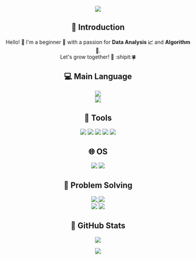 <p align="center">
  <img src="https://capsule-render.vercel.app/api?type=waving&color=0:9796f0,100:fbc7d4&height=200&section=header&text=Hello%20World!&fontSize=50&fontColor=FFFFFF&fontAlignY=40" />
</p>

<h2 align="center">🌟 Introduction</h2>
<p align="center">
  Hello! 👋 I'm a beginner 🌱 with a passion for <strong>Data Analysis 📈</strong> and <strong>Algorithm 🔗</strong>.<br>
  Let's grow together! 🚀   :shipit:🍀
</p>

<h2 align="center">💻 Main Language</h2>
<p align="center">
  <img src="https://img.shields.io/badge/Python-3776AB?style=for-the-badge&logo=python&logoColor=white" />
  <br>
  <img src="https://github-readme-stats.vercel.app/api/top-langs/?username=h1nadesu&layout=compact&theme=react" />
</p>

<h2 align="center">🔧 Tools</h2>
<p align="center">
  <img src="https://img.shields.io/badge/Visual_Studio_Code-0078D4?style=for-the-badge&logo=visual%20studio%20code&logoColor=white" />
  <img src="https://img.shields.io/badge/PyCharm-000000.svg?&style=for-the-badge&logo=PyCharm&logoColor=white" />
  <img src="https://img.shields.io/badge/Notepad++-90E59A.svg?style=for-the-badge&logo=notepad%2B%2B&logoColor=black" />
  <img src="https://img.shields.io/badge/sublime_text-%23575757.svg?&style=for-the-badge&logo=sublime-text&logoColor=important" />
  <img src="https://img.shields.io/badge/Xcode-007ACC?style=for-the-badge&logo=Xcode&logoColor=white" />
</p>

<h2 align="center">🌐 OS</h2>
<p align="center">
  <img src="https://img.shields.io/badge/mac%20os-000000?style=for-the-badge&logo=apple&logoColor=white" />
  <img src="https://img.shields.io/badge/Windows-0078D6?style=for-the-badge&logo=windows&logoColor=white" />
</p>

<h2 align="center">🧩 Problem Solving</h2>
<p align="center">
  <a href="https://solved.ac/xoo0103" target="_blank">
    <img src="http://mazassumnida.wtf/api/v2/generate_badge?boj=xoo0103" />
  </a>
  <a href="https://solved.ac/iamyoung22" target="_blank">
    <img src="http://mazassumnida.wtf/api/v2/generate_badge?boj=iamyoung22" />
  </a>
  
  <br>

  <img src="http://mazandi.herokuapp.com/api?handle=xoo0103&theme=cold"/>
  <img src="http://mazandi.herokuapp.com/api?handle=iamyoung22&theme=warm"/>
  
</p>

<h2 align="center">📌 GitHub Stats</h2>
<p align="center">
  <img src="https://github-readme-stats.vercel.app/api?username=h1nadesu&show_icons=true&theme=react" />
</p>

<p align="center">
  <img src="https://capsule-render.vercel.app/api?type=rect&color=0:9796f0,100:fbc7d4&height=15&section=footer" />
</p>
